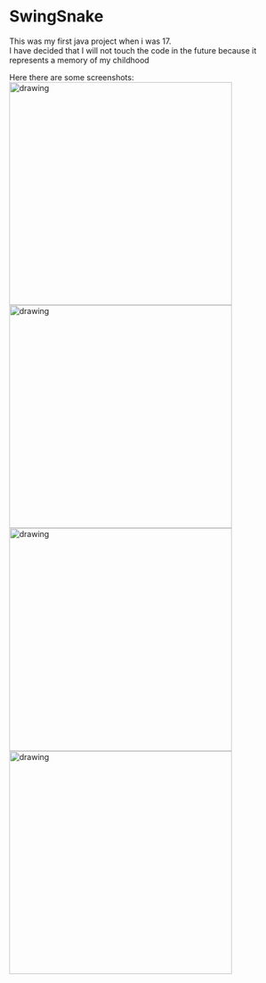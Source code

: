 # SwingSnake
This was my first java project when i was 17.  
I have decided that I will not touch the code in the future because it represents a memory of my childhood

Here there are some screenshots:
<img src="./images/img1" alt="drawing" width="400"/><img src="./images/img2" alt="drawing" width="400"/>
<img src="./images/img3" alt="drawing" width="400"/><img src="./images/img4" alt="drawing" width="400"/>


